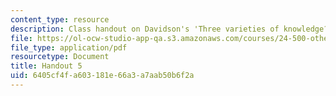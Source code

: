 ```yaml
---
content_type: resource
description: Class handout on Davidson's 'Three varieties of knowledge?'
file: https://ol-ocw-studio-app-qa.s3.amazonaws.com/courses/24-500-other-minds-spring-2003/6405cf4fa603181e66a3a7aab50b6f2a_h5_24500s03.pdf
file_type: application/pdf
resourcetype: Document
title: Handout 5
uid: 6405cf4f-a603-181e-66a3-a7aab50b6f2a
---
```

